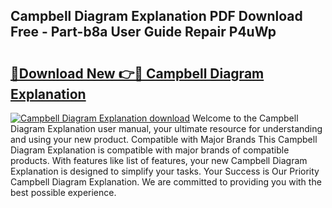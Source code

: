 ## Campbell Diagram Explanation PDF Download Free - Part-b8a User Guide Repair P4uWp

# <h2><a href="http://dftykk.blite.top/?on=Campbell+Diagram+Explanation">🔗Download New 👉🔴 Campbell Diagram Explanation</a></h2>

[![Campbell Diagram Explanation download](https://i.imgur.com/lujVjoI.png)](http://dftykk.blite.top/?on=Campbell+Diagram+Explanation)
Welcome to the Campbell Diagram Explanation user manual, your ultimate resource for understanding and using your new product. Compatible with Major Brands This Campbell Diagram Explanation is compatible with major brands of compatible products. With features like list of features, your new Campbell Diagram Explanation is designed to simplify your tasks. Your Success is Our Priority Campbell Diagram Explanation. We are committed to providing you with the best possible experience.
